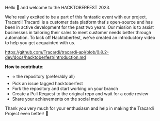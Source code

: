 Hello :wave: and welcome to the HACKTOBERFEST 2023.

We're really excited to be a part of this fantastic event with our project, Tracardi!
Tracardi is a customer data platform that's open-source and has been in active development for the past two years. Our
mission is to assist businesses in tailoring their sales to meet customer needs better through automation. To kick off
Hacktoberfest, we've created an introductory video to help you get acquainted with us.

https://github.com/Tracardi/tracardi-api/blob/0.8.2-dev/docs/hacktoberfest/introduction.md

**How to contribute**:

- :star: the repository (preferably all)
- Pick an issue tagged hacktoberfest
- Fork the repository and start working on your branch
- Create a Pull Request to the original repo and wait for a code review
- Share your achievements on the social media



Thank you very much for your enthusiasm and help in making the Tracardi Project even better! :rocket: 
